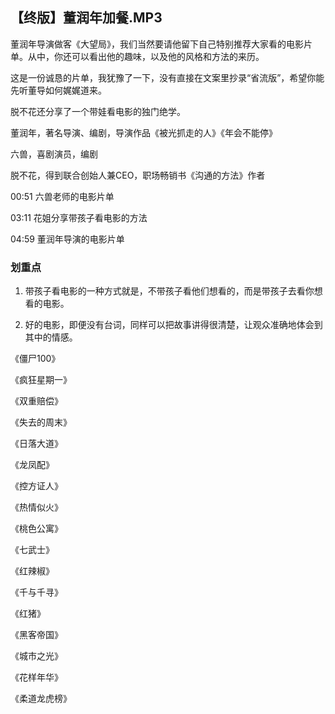 ## 【终版】董润年加餐.MP3



董润年导演做客《大望局》，我们当然要请他留下自己特别推荐大家看的电影片单。从中，你还可以看出他的趣味，以及他的风格和方法的来历。

这是一份诚恳的片单，我犹豫了一下，没有直接在文案里抄录“省流版”，希望你能先听董导如何娓娓道来。

脱不花还分享了一个带娃看电影的独门绝学。



董润年，著名导演、编剧，导演作品《被光抓走的人》《年会不能停》

六兽，喜剧演员，编剧

脱不花，得到联合创始人兼CEO，职场畅销书《沟通的方法》作者



00:51 六兽老师的电影片单

03:11 花姐分享带孩子看电影的方法

04:59 董润年导演的电影片单

### 划重点

 1. 带孩子看电影的一种方式就是，不带孩子看他们想看的，而是带孩子去看你想看的电影。

 2. 好的电影，即便没有台词，同样可以把故事讲得很清楚，让观众准确地体会到其中的情感。



《僵尸100》

《疯狂星期一》

《双重赔偿》

《失去的周末》

《日落大道》

《龙凤配》

《控方证人》

《热情似火》

《桃色公寓》

《七武士》

《红辣椒》

《千与千寻》

《红猪》

《黑客帝国》

《城市之光》

《花样年华》

《柔道龙虎榜》


